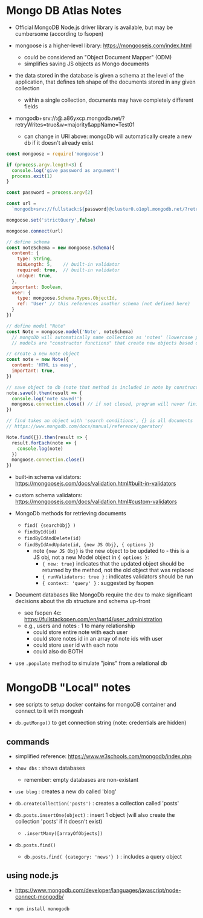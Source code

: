 # Mongo DB Atlas Notes

- Official MongoDB Node.js driver library is available, but may be cumbersome (according to fsopen)
- mongoose is a higher-level library:  https://mongoosejs.com/index.html
  - could be considered an "Object Document Mapper" (ODM)
  - simplifies saving JS objects as Mongo documents

- the data stored in the database is given a schema at the level of the application, that defines teh shape of the documents stored in any given collection
  - within a single collection, documents may have completely different fields


- mongodb+srv://<userName>:<password>@<clusterName>.a86yxcp.mongodb.net/<dbName>?retryWrites=true&w=majority&appName=Test01

  - can change <dbName> in URI above: mongoDb will automatically create a new db if it doesn't already exist

```javascript
const mongoose = require('mongoose')

if (process.argv.length<3) {
  console.log('give password as argument')
  process.exit(1)
}

const password = process.argv[2]

const url =
  `mongodb+srv://fullstack:${password}@cluster0.o1opl.mongodb.net/?retryWrites=true&w=majority`

mongoose.set('strictQuery',false)

mongoose.connect(url)

// define schema
const noteSchema = new mongoose.Schema({
  content: {
    type: String,
    minLength: 5,    // built-in validator
    required: true,  // built-in validator
    unique: true, 
  },
  important: Boolean,
  user: {
    type: mongoose.Schema.Types.ObjectId,
    ref: 'User' // this references another schema (not defined here)
  }
})

// define model "Note"
const Note = mongoose.model('Note', noteSchema)
  // mongoDb will automatically name collection as 'notes' (lowercase plural)
  // models are "constructor functions" that create new objects based on given parameters

// create a new note object
const note = new Note({
  content: 'HTML is easy',
  important: true,
})

// save object to db (note that method is included in note by constructor)
note.save().then(result => {
  console.log('note saved!')
  mongoose.connection.close() // if not closed, program will never finish execution
})

// find takes an object with 'search conditions', {} is all documents
// https://www.mongodb.com/docs/manual/reference/operator/

Note.find({}).then(result => {
  result.forEach(note => {
    console.log(note)
  })
  mongoose.connection.close()
})
```

- built-in schema validators:  https://mongoosejs.com/docs/validation.html#built-in-validators
- custom schema validators:  https://mongoosejs.com/docs/validation.html#custom-validators


- MongoDb methods for retrieving documents
  - `find( {searchObj} )`
  - `findById(id)`
  - `findByIdAndDelete(id)`
  - `findByIdAndUpdate(id, {new JS Obj}, { options })`
    - note `{new JS Obj}` is the new object to be updated to - this is a JS obj, not a new Model object
    in `{ options }`:
      - `{ new: true}` indicates that the updated object should be returned by the method, not the old object that was replaced
      - `{ runValidators: true }` : indicates validators should be run
      - `{ context: 'query' }` : suggested by fsopen


- Document databases like MongoDb require the dev to make significant decisions about the db structure and schema up-front
  - see fsopen 4c:  https://fullstackopen.com/en/part4/user_administration
  - e.g., users and notes : 1 to many relationship
    - could store entire note with each user
    - could store notes id in an array of note ids with user
    - could store user id with each note
    - could also do BOTH


- use `.populate` method to simulate "joins" from a relational db


# MongoDB "Local" notes

- see scripts to setup docker contains for mongoDB container and connect to it with mongosh

- `db.getMongo()` to get connection string (note: credentials are hidden)

## commands
- simplified reference:  https://www.w3schools.com/mongodb/index.php

- `show dbs` : shows databases
  - remember: empty databases are non-existant
- `use blog` : creates a new db called 'blog'
- `db.createCollection('posts')` : creates a collection called 'posts'
- `db.posts.insertOne(object)` : insert 1 object (will also create the collection 'posts' if it doesn't exist)
  - `.insertMany([arrayOfObjects])`
- `db.posts.find()`
  - `db.posts.find( {category: 'news'} )` : includes a query object

## using node.js
- https://www.mongodb.com/developer/languages/javascript/node-connect-mongodb/

- `npm install monogodb`
